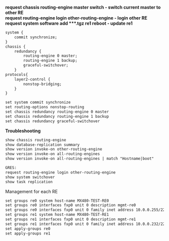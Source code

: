 **request chassis routing-engine master switch - switch current master to other RE  
request routing-engine login other-routing-engine - login other RE  
request system software add \*\*\*.tgz re1 reboot - update re1**

```html
system {
    commit synchronize;
}
chassis {
    redundancy {
        routing-engine 0 master;
        routing-engine 1 backup;
        graceful-switchover;
    }
protocols{
    layer2-control {
        nonstop-bridging;
    }
}
```

```html
set system commit synchronize
set routing-options nonstop-routing
set chassis redundancy routing-engine 0 master
set chassis redundancy routing-engine 1 backup
set chassis redundancy graceful-switchover
```

**Troubleshooting**
```html
show chassis routing-engine
show database-replication summary
show version invoke-on other-routing-engine
show version invoke-on all-routing-engines 
show version invoke-on all-routing-engines | match "Hostname|boot"  

GRES:
request routing-engine login other-routing-engine
show system switchover
show task replication
```

Management for each RE
```html
set groups re0 system host-name MX480-TEST-RE0
set groups re0 interfaces fxp0 unit 0 description mgmt-re0
set groups re0 interfaces fxp0 unit 0 family inet address 10.0.0.255/22
set groups re1 system host-name MX480-TEST-RE1
set groups re1 interfaces fxp0 unit 0 description mgmt-re1
set groups re1 interfaces fxp0 unit 0 family inet address 10.0.0.232/22
set apply-groups re0
set apply-groups re1
```